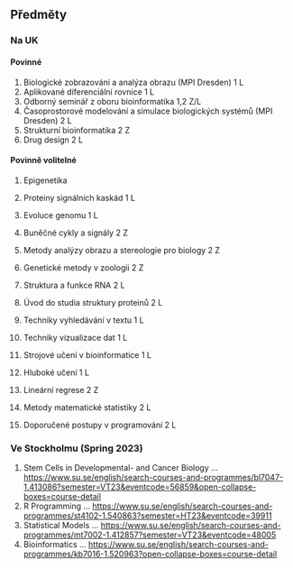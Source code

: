 ## Předměty
### Na UK
#### Povinné
1. Biologické zobrazování a analýza obrazu (MPI Dresden)	1	L
2. Aplikované diferenciální rovnice	1	L
3. Odborný seminář z oboru bioinformatika	1,2	Z/L
4. Časoprostorové modelování a simulace biologických systémů (MPI Dresden)	2	L
5. Strukturní bioinformatika	2	Z
6. Drug design	2	L

#### Povinně volitelné
1. Epigenetika
2. Proteiny signálních kaskád	1	L
3. Evoluce genomu	1	L
4. Buněčné cykly a signály	2	Z
5. Metody analýzy obrazu a stereologie pro biology	2	Z
6. Genetické metody v zoologii	2	Z
7. Struktura a funkce RNA	2	L
8. Úvod do studia struktury proteinů	2	L

1. Techniky vyhledávání v textu	1	L
2. Techniky vizualizace dat	1	L
3. Strojové učení v bioinformatice	1	L
4. Hluboké učení	1	L
5. Lineární regrese	2	Z
6. Metody matematické statistiky	2	L
7. Doporučené postupy v programování	2	L

### Ve Stockholmu (Spring 2023)
1. Stem Cells in Developmental- and Cancer Biology ... https://www.su.se/english/search-courses-and-programmes/bl7047-1.413086?semester=VT23&eventcode=56859&open-collapse-boxes=course-detail
2. R Programming ... https://www.su.se/english/search-courses-and-programmes/st4102-1.540863?semester=HT23&eventcode=39911
3. Statistical Models ... https://www.su.se/english/search-courses-and-programmes/mt7002-1.412857?semester=VT23&eventcode=48005
4. Bioinformatics ... https://www.su.se/english/search-courses-and-programmes/kb7016-1.520963?open-collapse-boxes=course-detail

